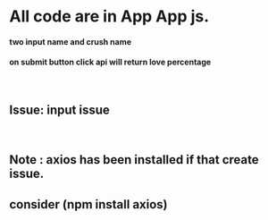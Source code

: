 # All code are in App App js.

#### two input name and crush name
#### on submit button click api will return love percentage

<br>

## Issue: input issue

<br>

## Note : axios has been installed if that create issue.
## consider (npm install axios)